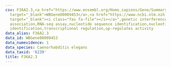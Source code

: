 ```yaml
---
csv: F36A2.3,<a href="https://www.ensembl.org/Homo_sapiens/Gene/Summary?db=core;g=WBGene00009453"
  target="_blank">WBGene00009453</a>,<a href="https://www.ncbi.nlm.nih.gov/pubmed/27496166"
  target="_blank"><i class="fas fa-file"></i></a>",genetic interference,functional
  association,RNA-seq assay,nucleotide sequence identification,nucleotide sequence
  identification,transcriptional regulation,up-regulates activity
data_alias: F36A2.3
data_id: WBGene00009453
data_numevidence: 1
data_species: Caenorhabditis elegans
data_taxid: '6239'
title: F36A2.3
---
```

